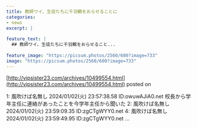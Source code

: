 ```yaml
---
title: 教師ワイ、生徒たちに千羽鶴をおらせることに
categories:
- news
excerpt: |
  
feature_text: |
  ## 教師ワイ、生徒たちに千羽鶴をおらせること...
  
feature_image: "https://picsum.photos/2560/600?image=733"
image: "https://picsum.photos/2560/600?image=733"
---
```


[http://vipsister23.com/archives/10499554.html](http://vipsister23.com/archives/10499554.html)
posted on 

<!--more-->

1: 風吹けば名無し 2024/01/02(火) 23:57:38.58 ID:owuwAJiA0.net 校長から学年主任に連絡があったことを今学年主任から聞いた 2: 風吹けば名無し 2024/01/02(火) 23:59:09.35 ID:zgCTgWYY0.net 4: 風吹けば名無し 2024/01/02(火) 23:59:49.95 ID:zgCTgWYY0.net ...
